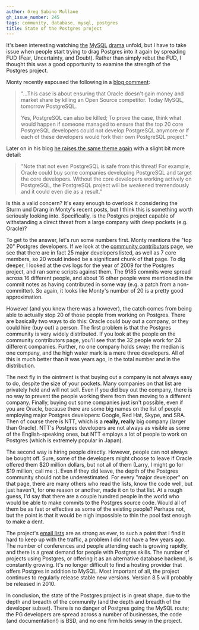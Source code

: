 ```yaml
---
author: Greg Sabino Mullane
gh_issue_number: 245
tags: community, database, mysql, postgres
title: State of the Postgres project
---
```




It's been interesting watching [the](http://blogs.the451group.com/opensource/2009/10/26/everything-you-always-wanted-to-know-about-mysql-but-were-afraid-to-ask/) [MySQL](http://blogs.the451group.com/opensource/2009/11/12/everything-you-always-wanted-to-know-about-mysql-but-were-afraid-to-ask-part-two/) [drama](http://blogs.the451group.com/opensource/2010/01/04/everything-you-always-wanted-to-know-about-mysql-but-were-afraid-to-ask-part-three/) unfold, but I have to take issue when people start trying to drag Postgres into it again by spreading FUD (Fear, Uncertainty, and Doubt). Rather than simply rebut the FUD, I thought this was a good opportunity to examine the strength of the Postgres project.

Monty recently espoused the following in a [blog comment](http://ostatic.com/blog/oracle-mysql-and-the-gpl-dont-take-montys-word-for-it):

> "...This case is about ensuring that Oracle doesn't gain money and market share by killing an Open Source competitor. Today MySQL, tomorrow PostgreSQL.
> 
> Yes, PostgreSQL can also be killed; To prove the case, think what would happen if someone managed to ensure that the top 20 core PostgreSQL developers could not develop PostgreSQL anymore or if each of these developers would fork their own PostgreSQL project."
> 

Later on in his blog [he raises the same theme again](http://monty-says.blogspot.com/2009/12/help-keep-internet-free.html) with a slight bit more detail:

> "Note that not even PostgreSQL is safe from this threat! For example, Oracle could buy some companies developing PostgreSQL and target the core developers. Without the core developers working actively on PostgreSQL, the PostgreSQL project will be weakened tremendously and it could even die as a result."
> 

Is this a valid concern? It's easy enough to overlook it considering the Sturm und Drang in Monty's recent posts, but I think this is something worth seriously looking into. Specifically, is the Postgres project capable of withstanding a direct threat from a large company with deep pockets (e.g. Oracle)?

To get to the answer, let's run some numbers first. Monty mentions the "top 20" Postgres developers. If we look at the [community contributors](http://www.postgresql.org/community/contributors/) page, we see that there are in fact 25 major developers listed, as well as 7 core members, so 20 would indeed be a significant chunk of that page. To dig deeper, I looked at the cvs logs for the year of 2009 for the Postgres project, and ran some scripts against them. The 9185 commits were spread across 16 different people, and about 16 other people were mentioned in the commit notes as having contributed in some way (e.g. a patch from a non-committer). So again, it looks like Monty's number of 20 is a pretty good approximation.

However (and you knew there was a however), the catch comes from being able to actually stop 20 of those people from working on Postgres. There are basically two ways to do this: Oracle could buy out a company, or they could hire (buy out) a person. The first problem is that the Postgres community is very widely distributed. If you look at the people on the community contributors page, you'll see that the 32 people work for 24 different companies. Further, no one company holds sway: the median is one company, and the high water mark is a mere three developers. All of this is much better than it was years ago, in the total number and in the distribution.

The next fly in the ointment is that buying out a company is not always easy to do, despite the size of your pockets. Many companies on that list are privately held and will not sell. Even if you did buy out the company, there is no way to prevent the people working there from then moving to a different company. Finally, buying out some companies just isn't possible, even if you are Oracle, because there are some big names on the list of people employing major Postgres developers: Google, Red Hat, Skype, and SRA. Then of course there is NTT, which is a **really, really** big company (larger than Oracle). NTT's Postgres developers are not always as visible as some of the English-speaking ones, but NTT employs a lot of people to work on Postgres (which is extremely popular in Japan).

The second way is hiring people directly. However, people can not always be bought off. Sure, some of the developers might choose to leave if Oracle offered them $20 million dollars, but not all of them (Larry, I might go for $19 million, call me :). Even if they did leave, the depth of the Postgres community should not be underestimated. For every "major developer" on that page, there are many others who read the lists, know the code well, but just haven't, for one reason or another, made it on to that list. At a rough guess, I'd say that there are a couple hundred people in the world who would be able to make commits to the Postgres source code. Would all of them be as fast or effective as some of the existing people? Perhaps not, but the point is that it would be nigh impossible to thin the pool fast enough to make a dent.

The project's [email lists](http://postgresql.markmail.org/) are as strong as ever, to such a point that I find it hard to keep up with the traffic, a problem I did not have a few years ago. The number of conferences and people attending each is growing rapidly, and there is a great demand for people with Postgres skills. The number of projects using Postgres, or offering it as an alternative database backend, is constantly growing. It's no longer difficult to find a hosting provider that offers Postgres in addition to MySQL. Most important of all, the project continues to regularly release stable new versions. Version 8.5 will probably be released in 2010.

In conclusion, the state of the Postgres project is in great shape, due to the depth and breadth of the community (and the depth and breadth of the developer subset). There is no danger of Postgres going the MySQL route; the PG developers are spread across a number of businesses, the code (and documentation!) is BSD, and no one firm holds sway in the project.


